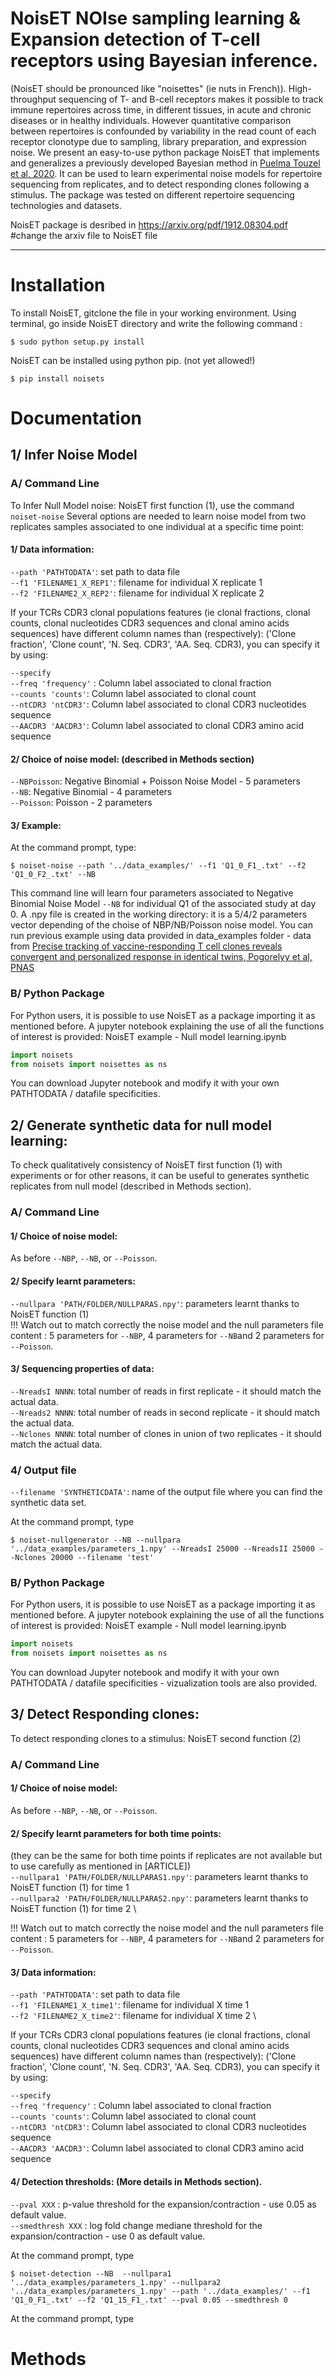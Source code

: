 # NoisET  NOIse sampling learning & Expansion detection of T-cell receptors using Bayesian inference.
(NoisET should be pronounced like "noisettes" (ie nuts in French)).
High-throughput sequencing of T- and B-cell receptors makes it possible to track immune
repertoires across time, in different tissues, in acute and chronic diseases or in healthy individuals. However
quantitative comparison between repertoires is confounded by variability in the read count of each receptor
clonotype due to sampling, library preparation, and expression noise. We present an easy-to-use python
package NoisET that implements and generalizes a previously developed Bayesian method in [Puelma Touzel et al, 2020](<https://journals.plos.org/ploscompbiol/article?id=10.1371/journal.pcbi.1007873&rev=2>). It can be used
to learn experimental noise models for repertoire sequencing from replicates, and to detect responding
clones following a stimulus. The package was tested on different repertoire sequencing technologies and
datasets.

NoisET package is desribed in  <https://arxiv.org/pdf/1912.08304.pdf> #change the arxiv file to NoisET file

----------------------------------------------------------------------------------------------------------------------------

# Installation

To install NoisET, gitclone the file in your working environment. 
Using terminal, go inside NoisET directory and write the following command : 

```console
$ sudo python setup.py install
```
NoisET can be installed using python pip. (not yet allowed!)

```console
$ pip install noisets
```

# Documentation

## 1/ Infer Noise Model 

### A/ Command Line

To Infer Null Model noise: NoisET first function (1), use the command `noiset-noise`
Several options are needed to learn noise model from two replicates samples associated to one individual at a specific time point:

#### 1/ Data information:

`--path 'PATHTODATA'`: set path to data file \
`--f1 'FILENAME1_X_REP1'`: filename for individual X replicate 1 \
`--f2 'FILENAME2_X_REP2'`: filename for individual X replicate 2 

If your TCRs CDR3 clonal populations features (ie clonal fractions, clonal counts, clonal nucleotides CDR3 sequences and clonal amino acids sequences) have different column names than (respectively): ('Clone fraction', 'Clone count', 'N. Seq. CDR3', 'AA. Seq. CDR3), you can specify it by using: 

`--specify` \
`--freq 'frequency'` : Column label associated to clonal fraction \
`--counts 'counts'`:  Column label associated to clonal count  \
`--ntCDR3 'ntCDR3'`:  Column label associated to clonal CDR3 nucleotides sequence  \
`--AACDR3 'AACDR3'`:  Column label associated to clonal CDR3 amino acid sequence


#### 2/ Choice of noise model: (described in Methods section)
`--NBPoisson`: Negative Binomial + Poisson Noise Model - 5 parameters \
`--NB`: Negative Binomial - 4 parameters  \
`--Poisson`: Poisson - 2 parameters 

#### 3/ Example:
At the command prompt, type:
```console
$ noiset-noise --path '../data_examples/' --f1 'Q1_0_F1_.txt' --f2 'Q1_0_F2_.txt' --NB
```
This command line will learn four parameters associated to Negative Binomial Noise Model `--NB` for individual Q1 of the associated study at day 0.
A .npy file is created in the working directory: it is a 5/4/2 parameters vector depending of the choise of NBP/NB/Poisson noise model.
You can run previous example using data provided in data_examples folder - data from [Precise tracking of vaccine-responding T cell clones reveals convergent and personalized response in identical twins, Pogorelyy et al, PNAS](https://www.pnas.org/content/115/50/12704) 

### B/ Python Package 

For Python users, it is possible to use NoisET as a package importing it as mentioned before. A jupyter notebook explaining the use of all the functions of interest is provided: NoisET example - Null model learning.ipynb
```python 
import noisets
from noisets import noisettes as ns
```
You can download Jupyter notebook and modify it with your own PATHTODATA / datafile specificities.

## 2/ Generate synthetic data for null model learning:

To check qualitatively consistency of NoisET first function (1) with experiments or for other reasons, it can be useful to generates synthetic replicates from null model (described in Methods section).

### A/ Command Line

#### 1/ Choice of noise model:
As before `--NBP`, `--NB`, or `--Poisson`.

#### 2/ Specify learnt parameters:
`--nullpara 'PATH/FOLDER/NULLPARAS.npy'`: parameters learnt thanks to NoisET function (1) \
!!! Watch out to match correctly the noise model and the null parameters file content : 5 parameters for `--NBP`, 4 parameters for `--NB`and 2 parameters
for `--Poisson`. 

#### 3/ Sequencing properties of data:
`--NreadsI NNNN`: total number  of reads in first replicate - it should match the actual data. \
`--Nreads2 NNNN`: total number  of reads in second replicate - it should match the actual data. \
`--Nclones NNNN`: total number of clones in union of two replicates - it should match the actual data.

### 4/ Output file
`--filename 'SYNTHETICDATA'`: name of the output file where you can find the synthetic data set. 

At the command prompt, type 
 ```console
 $ noiset-nullgenerator --NB --nullpara '../data_examples/parameters_1.npy' --NreadsI 25000 --NreadsII 25000 --Nclones 20000 --filename 'test'  
 ```
 ### B/ Python Package 

For Python users, it is possible to use NoisET as a package importing it as mentioned before. A jupyter notebook explaining the use of all the functions of interest is provided: NoisET example - Null model learning.ipynb
```python 
import noisets
from noisets import noisettes as ns
```
You can download Jupyter notebook and modify it with your own PATHTODATA / datafile specificities - vizualization tools are also provided.


 ## 3/ Detect Responding clones:
 
To detect responding clones to a stimulus: NoisET second function (2)

### A/ Command Line

#### 1/ Choice of noise model:
As before `--NBP`, `--NB`, or `--Poisson`.

#### 2/ Specify learnt parameters for both time points:
(they can be the same for both time points if replicates are not available but to use carefully as mentioned in [ARTICLE]) \
`--nullpara1 'PATH/FOLDER/NULLPARAS1.npy'`: parameters learnt thanks to NoisET function (1) for time 1 \
`--nullpara2 'PATH/FOLDER/NULLPARAS2.npy'`: parameters learnt thanks to NoisET function (1) for time 2  \

!!! Watch out to match correctly the noise model and the null parameters file content : 5 parameters for `--NBP`, 4 parameters for `--NB`and 2 parameters
for `--Poisson`. 

#### 3/ Data information:

`--path 'PATHTODATA'`: set path to data file \
`--f1 'FILENAME1_X_time1'`: filename for individual X time 1 \
`--f2 'FILENAME2_X_time2'`: filename for individual X time 2 \

If your TCRs CDR3 clonal populations features (ie clonal fractions, clonal counts, clonal nucleotides CDR3 sequences and clonal amino acids sequences) have different column names than (respectively): ('Clone fraction', 'Clone count', 'N. Seq. CDR3', 'AA. Seq. CDR3), you can specify it by using: 

`--specify` \
`--freq 'frequency'` : Column label associated to clonal fraction \
`--counts 'counts'`:  Column label associated to clonal count  \
`--ntCDR3 'ntCDR3'`:  Column label associated to clonal CDR3 nucleotides sequence  \
`--AACDR3 'AACDR3'`:  Column label associated to clonal CDR3 amino acid sequence

#### 4/ Detection thresholds: (More details in Methods section).
`--pval XXX` : p-value threshold for the expansion/contraction - use 0.05 as default value. \
`--smedthresh XXX` : log fold change mediane threshold for the expansion/contraction - use 0 as default value. 


At the command prompt, type 
```console
$ noiset-detection --NB  --nullpara1 '../data_examples/parameters_1.npy' --nullpara2 '../data_examples/parameters_1.npy' --path '../data_examples/' --f1 'Q1_0_F1_.txt' --f2 'Q1_15_F1_.txt' --pval 0.05 --smedthresh 0 
```
At the command prompt, type 

# Methods
